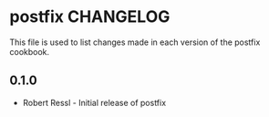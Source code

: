 postfix CHANGELOG
=================

This file is used to list changes made in each version of the postfix cookbook.

0.1.0
-----
- Robert Ressl - Initial release of postfix

